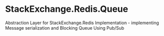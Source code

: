 # StackExchange.Redis.Queue
Abstraction Layer for StackExchange.Redis Implementation - implementing Message serialization and Blocking Queue Using Pub/Sub
